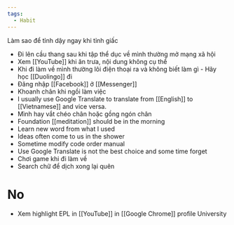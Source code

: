 ```yaml
---
tags:
  - Habit
---
```

Làm sao để tỉnh dậy ngay khi tỉnh giấc
- Đi lên cầu thang sau khi tập thể dục về mình thường mở mạng xã hội
- Xem [[YouTube]] khi ăn trưa, nội dung không cụ thể
- Khi đi làm về mình thường lôi điện thoại ra và không biết làm gì - Hãy học [[Duolingo]] đi
- Đăng nhập [[Facebook]] ở [[Messenger]]
- Khoanh chân khi ngồi làm việc
- I usually use Google Translate to translate from [[English]] to [[Vietnamese]] and vice versa.
- Mình hay vắt chéo chân hoặc gồng ngón chân
- Foundation [[meditation]] should be in the morning
- Learn new word from what I used
- Ideas often come to us in the shower
- Sometime modify code order manual
- Use Google Translate is not the best choice and some time forget
- Chơi game khi đi làm về
- Search chữ để dịch xong lại quên

# No

- Xem highlight EPL in [[YouTube]] in [[Google Chrome]] profile University